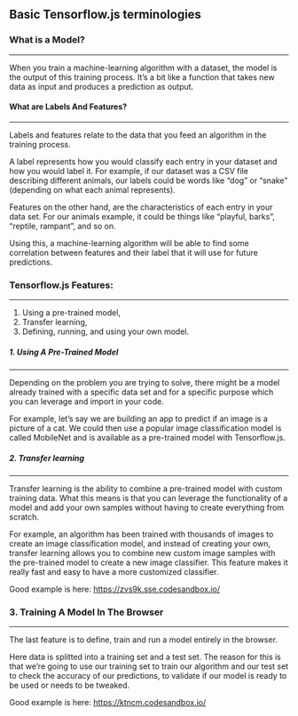 ## Basic Tensorflow.js terminologies

### What is a Model?
----
When you train a machine-learning algorithm with a dataset, the model is the output of this training process. It’s a bit like a function that takes new data as input and produces a prediction as output.

#### What are Labels And Features?
---
Labels and features relate to the data that you feed an algorithm in the training process.

A label represents how you would classify each entry in your dataset and how you would label it. For example, if our dataset was a CSV file describing different animals, our labels could be words like “dog” or “snake” (depending on what each animal represents).

Features on the other hand, are the characteristics of each entry in your data set. For our animals example, it could be things like “playful, barks”, “reptile, rampant”, and so on.

Using this, a machine-learning algorithm will be able to find some correlation between features and their label that it will use for future predictions.

### Tensorflow.js Features:
---
1. Using a pre-trained model,
2. Transfer learning,
3. Defining, running, and using your own model.

##### 1. Using A Pre-Trained Model
---
Depending on the problem you are trying to solve, there might be a model already trained with a specific data set and for a specific purpose which you can leverage and import in your code.

For example, let’s say we are building an app to predict if an image is a picture of a cat. We could then use a popular image classification model is called MobileNet and is available as a pre-trained model with Tensorflow.js.

##### 2. Transfer learning
---
Transfer learning is the ability to combine a pre-trained model with custom training data. What this means is that you can leverage the functionality of a model and add your own samples without having to create everything from scratch.

For example, an algorithm has been trained with thousands of images to create an image classification model, and instead of creating your own, transfer learning allows you to combine new custom image samples with the pre-trained model to create a new image classifier. This feature makes it really fast and easy to have a more customized classifier.

Good example is here: https://zvs9k.sse.codesandbox.io/

### 3. Training A Model In The Browser
---
The last feature is to define, train and run a model entirely in the browser.

Here data is splitted into a training set and a test set. The reason for this is that we’re going to use our training set to train our algorithm and our test set to check the accuracy of our predictions, to validate if our model is ready to be used or needs to be tweaked.

Good example is here: https://ktncm.codesandbox.io/
